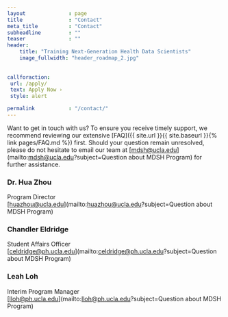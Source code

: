```yaml
---
layout              : page
title               : "Contact"
meta_title          : "Contact"
subheadline         : ""
teaser              : ""
header:
    title: "Training Next-Generation Health Data Scientists"
    image_fullwidth: "header_roadmap_2.jpg"
    
    
callforaction:
 url: /apply/
 text: Apply Now ›
 style: alert

permalink           : "/contact/"
---
```


Want to get in touch with us? To ensure you receive timely support, we recommend reviewing our extensive [FAQ]({{ site.url }}{{ site.baseurl }}{% link pages/FAQ.md %}) first. Should your question remain unresolved, please do not hesitate to email our team at [mdsh@ucla.edu](mailto:mdsh@ucla.edu?subject=Question about MDSH Program) for further assistance.

### Dr. Hua Zhou

Program Director \
[huazhou@ucla.edu](mailto:huazhou@ucla.edu?subject=Question about MDSH Program)

### Chandler Eldridge

Student Affairs Officer \
[celdridge@ph.ucla.edu](mailto:celdridge@ph.ucla.edu?subject=Question about MDSH Program)

### Leah Loh

Interim Program Manager \
[lloh@ph.ucla.edu](mailto:lloh@ph.ucla.edu?subject=Question about MDSH Program)


<!--
```{=html}
## Contact Form

<iframe width='100%' height='800px' src='https://uclahs.az1.qualtrics.com/jfe/form/SV_38aayrT90R6bIDI' style='border:5'></iframe>

```
-->
